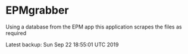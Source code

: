 # EPMgrabber
Using a database from the EPM app this application scrapes the files as required


Latest backup: Sun Sep 22 18:55:01 UTC 2019
